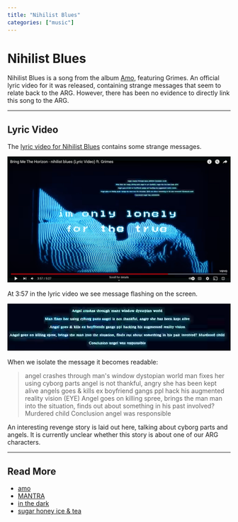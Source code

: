 ```yaml
---
title: "Nihilist Blues"
categories: ["music"]
---
```

# Nihilist Blues

Nihilist Blues is a song from the album [Amo](amo), featuring Grimes. 
An official lyric video for it was released, containing strange messages 
that seem to relate back to the ARG. However, there has been no evidence 
to directly link this song to the ARG.

***

## Lyric Video

The [lyric video for Nihilist Blues](https://www.youtube.com/watch?v=iwzfR7-33Wc) 
contains some strange messages.

![Suspicious lines of text in Nihilist Blues (3:57)](../../Resources/music/amo/nihilist-hidden-message.png) 

At 3:57 in the lyric video we see message flashing on the screen.

![nihilist-blues.png](../../Resources/music/amo/nihilist-blues.png)

When we isolate the message it becomes readable:


> angel crashes through man's window dystopian world
man fixes her using cyborg parts angel is not thankful, angry she has been kept alive
angels goes & kills ex boyfriend gangs ppl hack his augmented reality vision (EYE)
Angel goes on killing spree, brings the man man into the situation, finds out about something in his past involved? Murdered child
Conclusion angel was responsible

An interesting revenge story is laid out here, talking about cyborg parts 
and angels. It is currently unclear whether this story is about one of our ARG characters.

***

## Read More

- [amo](amo)
- [MANTRA](amo-mantra)
- [in the dark](amo-in-the-dark)
- [sugar honey ice & tea](amo-shit)